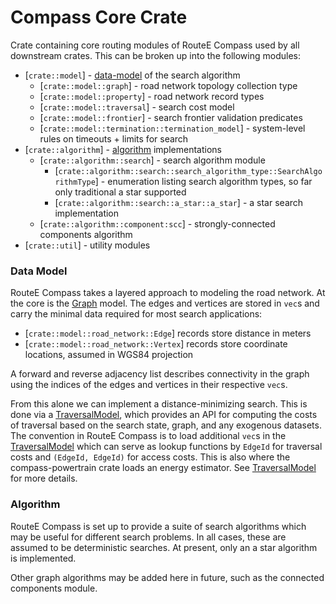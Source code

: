 # Compass Core Crate

Crate containing core routing modules of RouteE Compass used by all downstream crates.
This can be broken up into the following modules:
- [`crate::model`] - [data-model](#data-model) of the search algorithm
  - [`crate::model::graph`] - road network topology collection type
  - [`crate::model::property`] - road network record types
  - [`crate::model::traversal`] - search cost model
  - [`crate::model::frontier`] - search frontier validation predicates
  - [`crate::model::termination::termination_model`] - system-level rules on timeouts + limits for search
- [`crate::algorithm`] - [algorithm](#algorithm) implementations
  - [`crate::algorithm::search`] - search algorithm module
    - [`crate::algorithm::search::search_algorithm_type::SearchAlgorithmType`] - enumeration listing search algorithm types, so far only traditional a star supported
    - [`crate::algorithm::search::a_star::a_star`] - a star search implementation
  - [`crate::algorithm::component:scc`] - strongly-connected components algorithm
- [`crate::util`] - utility modules

### Data Model

RouteE Compass takes a layered approach to modeling the road network.
At the core is the [Graph] model. 
The edges and vertices are stored in `vec`s and carry the minimal data required for most search applications:
- [`crate::model::road_network::Edge`] records store distance in meters
- [`crate::model::road_network::Vertex`] records store coordinate locations, assumed in WGS84 projection

A forward and reverse adjacency list describes connectivity in the graph using the indices of the edges and vertices in their respective `vec`s.

From this alone we can implement a distance-minimizing search.
This is done via a [TraversalModel], which provides an API for computing the costs of traversal based on the search state, graph, and any exogenous datasets.
The convention in RouteE Compass is to load additional `vec`s in the [TraversalModel] which can serve as lookup functions by `EdgeId` for traversal costs and `(EdgeId, EdgeId)` for access costs.
This is also where the compass-powertrain crate loads an energy estimator.
See [TraversalModel] for more details.

### Algorithm

RouteE Compass is set up to provide a suite of search algorithms which may be useful for different search problems.
In all cases, these are assumed to be deterministic searches.
At present, only an a star algorithm is implemented.

Other graph algorithms may be added here in future, such as the connected components module.

[Graph]: crate::model::graph::Graph
[TraversalModel]: crate::model::traversal::traversal_model::TraversalModel